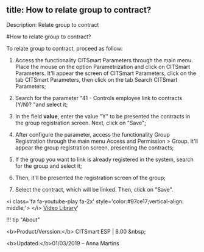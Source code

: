 title: How to relate group to contract?
-------------------------------------------

Description: Relate group to contract

#How to relate group to contract?

To relate group to contract, proceed as follow:

1.  Access the functionality CITSmart Parameters through the main menu. Place the mouse on the option Parametrization and click on CITSmart Parameters. It'll appear the screen of CITSmart Parameters, click on the tab CITSmart Parameters, then click on the tab Search CITSmart Parameters;

2.  Search for the parameter "41 - Controls employee link to contracts (Y/N)? "and select it;

3.  In the field **value**, enter the value "Y" to be presented the contracts in the group registration screen. Next, click on "Save";

4.  After configure the parameter, access the functionality Group Registration through the main menu Access and Permission \> Group. It'll appear
    the group registration screen, presenting the contracts;

5.  If the group you want to link is already registered in the system, search for the group and select it;

6.  Then, it'll be presented the registration screen of the group;

7.  Select the contract, which will be linked. Then, click on "Save".

\<i class='fa fa-youtube-play fa-2x' style='color:\#97ce17;vertical-align:
middle;'\> \</i\> [Video
Library](https://www.youtube.com/playlist?list=PLB5qK2uzf2RNemh0QXhtOXntvZ6G6o2B_)'

!!! tip "About"

\<b\>Product/Verssion:\</b\> CITSmart ESP \| 8.00 \&nbsp;&nbsp;

\<b\>Updated:\</b\>01/03/2019 – Anna Martins

